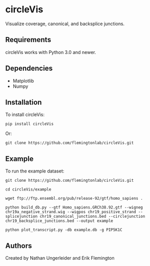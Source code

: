 # circleVis #
Visualize coverage, canonical, and backsplice junctions.
## Requirements ##
circleVis works with Python 3.0 and newer.
## Dependencies ##
* Matplotlib
* Numpy
## Installation ##
To install circleVis:

```
pip install circleVis
```

Or:

```
git clone https://github.com/flemingtonlab/circleVis.git
```

## Example ##
To run the example dataset:

```
git clone https://github.com/flemingtonlab/circleVis.git 

cd circleVis/example 

wget ftp://ftp.ensembl.org/pub/release-92/gtf/homo_sapiens . 

python build_db.py --gtf Homo_sapiens.GRCh38.92.gtf --wigneg chr19a_negative_strand.wig --wigpos chr19_positive_strand --splicejunction chr19_canonical_junctions.bed --circlejunction chr19_backsplice_junctions.bed --output example

python plot_transcript.py -db example.db -g PIP5K1C
```

## Authors ##
Created by Nathan Ungerleider and Erik Flemington
